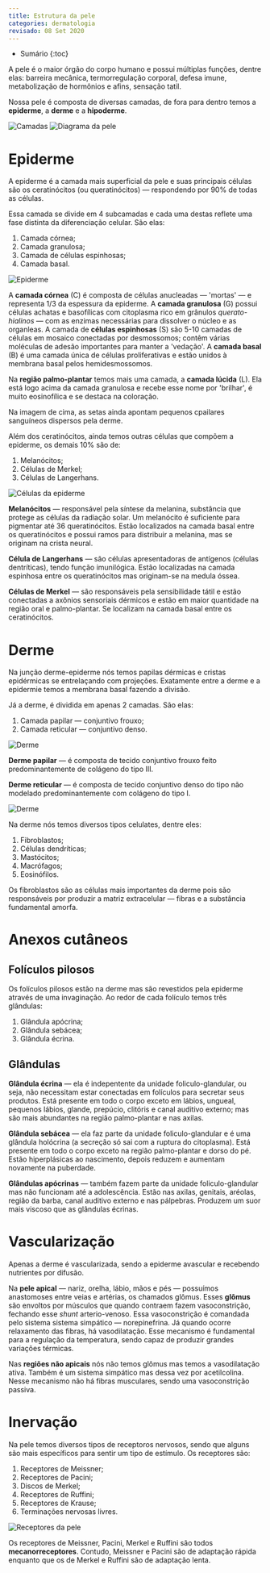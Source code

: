 ```yaml
---
title: Estrutura da pele
categories: dermatologia
revisado: 08 Set 2020
---
```


* Sumário
{:toc}

A pele é o maior órgão do corpo humano e possui múltiplas funções, dentre elas: barreira mecânica, termorregulação corporal, defesa imune, metabolização de hormônios e afins, sensação tatil.

Nossa pele é composta de diversas camadas, de fora para dentro temos a **epiderme**, a **derme** e a **hipoderme**.

![Camadas](/assets/dermatologia/pele.jpg)
![Diagrama da pele](/assets/dermatologia/pele-diagrama.jpg)

# Epiderme

A epiderme é a camada mais superficial da pele e suas principais células são os ceratinócitos (ou queratinócitos) — respondendo por 90% de todas as células.

Essa camada se divide em 4 subcamadas e cada uma destas reflete uma fase distinta da diferenciação celular. São elas:

1. Camada córnea;
2. Camada granulosa;
3. Camada de células espinhosas;
4. Camada basal.

![Epiderme](/assets/dermatologia/epiderme.jpg)

A **camada córnea** (C) é composta de células anucleadas — 'mortas' — e representa 1/3 da espessura da epiderme. A **camada granulosa** (G) possui células achatas e basofílicas com citoplasma rico em grânulos *querato-hialinos* — com as enzimas necessárias para dissolver o núcleo e as organleas. A camada de **células espinhosas** (S) são 5-10 camadas de células em mosaico conectadas por desmossomos; contêm várias moléculas de adesão importantes para manter a 'vedação'. A **camada basal** (B) é uma camada única de células proliferativas e estão unidos à membrana basal pelos hemidesmossomos.

Na **região palmo-plantar** temos mais uma camada, a **camada lúcida** (L). Ela está logo acima da camada granulosa e recebe esse nome por 'brilhar', é muito eosinofílica e se destaca na coloração.

Na imagem de cima, as setas ainda apontam pequenos cpailares sanguíneos dispersos pela derme.

Além dos ceratinócitos, ainda temos outras células que compõem a epiderme, os demais 10% são de:

1. Melanócitos;
2. Células de Merkel;
3. Células de Langerhans.

![Células da epiderme](/assets/dermatologia/celulas-epiderme.jpg)

**Melanócitos** — responsável pela síntese da melanina, substância que protege as células da radiação solar. Um melanócito é suficiente para pigmentar até 36 queratinócitos. Estão localizados na camada basal entre os queratinócitos e possui ramos para distribuir a melanina, mas se originam na crista neural.

**Célula de Langerhans** — são células apresentadoras de antígenos (células dentríticas), tendo função imunilógica. Estão localizadas na camada espinhosa entre os queratinócitos mas originam-se na medula óssea.

**Células de Merkel** — são responsáveis pela sensibilidade tátil e estão conectadas a axônios sensoriais dérmicos e estão em maior quantidade na região oral e palmo-plantar. Se localizam na camada basal entre os ceratinócitos.

# Derme

Na junção derme-epiderme nós temos papilas dérmicas e cristas epidérmicas se entrelaçando com projeções. Exatamente entre a derme e a epidermie temos a membrana basal fazendo a divisão.

Já a derme, é dividida em apenas 2 camadas. São elas:

1. Camada papilar — conjuntivo frouxo;
2. Camada reticular — conjuntivo denso.

![Derme](/assets/dermatologia/derme.jpg)

**Derme papilar** — é composta de tecido conjuntivo frouxo feito predominantemente de colágeno do tipo III. 

**Derme reticular** — é composta de tecido conjuntivo denso do tipo não modelado predominantemente com colágeno do tipo I. 

![Derme](/assets/dermatologia/derme2.jpeg)

Na derme nós temos diversos tipos celulates, dentre eles:

1. Fibroblastos;
2. Células dendríticas;
3. Mastócitos;
4. Macrófagos;
5. Eosinófilos.

Os fibroblastos são as células mais importantes da derme pois são responsáveis por produzir a matriz extracelular — fibras e a substância fundamental amorfa.

# Anexos cutâneos


## Folículos pilosos

Os folículos pilosos estão na derme mas são revestidos pela epiderme através de uma invaginação. Ao redor de cada folículo temos três glândulas:

1. Glândula apócrina;
2. Glândula sebácea;
3. Glândula écrina.

## Glândulas

**Glândula écrina** — ela é indepentente da unidade foliculo-glandular, ou seja, não necessitam estar conectadas em folículos para secretar seus produtos. Está presente em todo o corpo exceto em lábios, ungueal, pequenos lábios, glande, prepúcio, clitóris e canal auditivo externo; mas são mais abundantes na região palmo-plantar e nas axilas. 

**Glândula sebácea** — ela faz parte da unidade foliculo-glandular e é uma glândula holócrina (a secreção só sai com a ruptura do citoplasma). Está presente em todo o corpo exceto na região palmo-plantar e dorso do pé. Estão hiperplásicas ao nascimento, depois reduzem e aumentam novamente na puberdade.

**Glândulas apócrinas** — também fazem parte da unidade foliculo-glandular mas não funcionam até a adolescência. Estão nas axilas, genitais, aréolas, região da barba, canal auditivo externo e nas pálpebras. Produzem um suor mais viscoso que as glândulas écrinas.

# Vascularização

Apenas a derme é vascularizada, sendo a epiderme avascular e recebendo nutrientes por difusão. 

Na **pele apical** — nariz, orelha, lábio, mãos e pés — possuímos anastomoses entre veias e artérias, os chamados glômus. Esses **glômus** são envoltos por músculos que quando contraem fazem vasoconstrição, fechando esse *shunt* arterio-venoso. Essa vasoconstrição é comandada pelo sistema sistema simpático — norepinefrina. Já quando ocorre relaxamento das fibras, há vasodilatação. Esse mecanismo é fundamental para a regulação da temperatura, sendo capaz de produzir grandes variações térmicas.

Nas **regiões não apicais** nós não temos glômus mas temos a vasodilatação ativa. Também é um sistema simpático mas dessa vez por acetilcolina. Nesse mecanismo não há fibras musculares, sendo uma vasoconstrição passiva.

# Inervação

Na pele temos diversos tipos de receptoros nervosos, sendo que alguns são mais específicos para sentir um tipo de estímulo. Os receptores são:

1. Receptores de Meissner;
2. Receptores de Pacini;
3. Discos de Merkel;
4. Receptores de Ruffini;
5. Receptores de Krause;
6. Terminações nervosas livres.

![Receptores da pele](/assets/dermatologia/receptores.png)

Os receptores de Meissner, Pacini, Merkel e Ruffini são todos **mecanorreceptores**. Contudo, Meissner e Pacini são de adaptação rápida enquanto que os de Merkel e Ruffini são de adaptação lenta. 